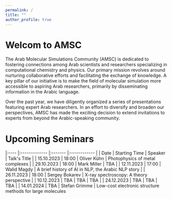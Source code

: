```yaml
---
permalink: /
title: ""
author_profile: true
---
```


Welcom to AMSC
======
The Arab Molecular Simulations Community (AMSC) is dedicated to fostering connections among Arab scientists and researchers specializing in computational chemistry and physics. Our primary mission revolves around nurturing collaborative efforts and facilitating the exchange of knowledge. A key pillar of our initiative is to make the field of molecular simulation more accessible to aspiring Arab researchers, primarily by disseminating information in the Arabic language.

Over the past year, we have diligently organized a series of presentations featuring expert Arab researchers. In an effort to diversify and broaden our perspectives, AMSC has made the exciting decision to extend invitations to experts from beyond the Arabic-speaking community.

Upcoming Seminars
=======


|:---- |:------------- |:------- |:------------ |
| Date | Starting Time | Speaker | Talk's Title |
| 15.10.2023 | 18:00 | Oliver Kühn | Photophysics of metal complexes |
| 29.10.2023 | 18:00 | Mark Miller | TBA |
| 12.11.2023 | 17:00 | Walid Magdy | A brief history of AI in NLP, the Arabic NLP story |
| 26.11.2023 | 18:00 | Sergey Bokarev | X-ray spectroscopy: A theory perspective |
| 10.12.2023 | TBA | TBA | TBA |
| 24.12.2023 | TBA | TBA | TBA |
| 14.01.2024 | TBA | Stefan Grimme | Low-cost electronic structure methods for large molecules



